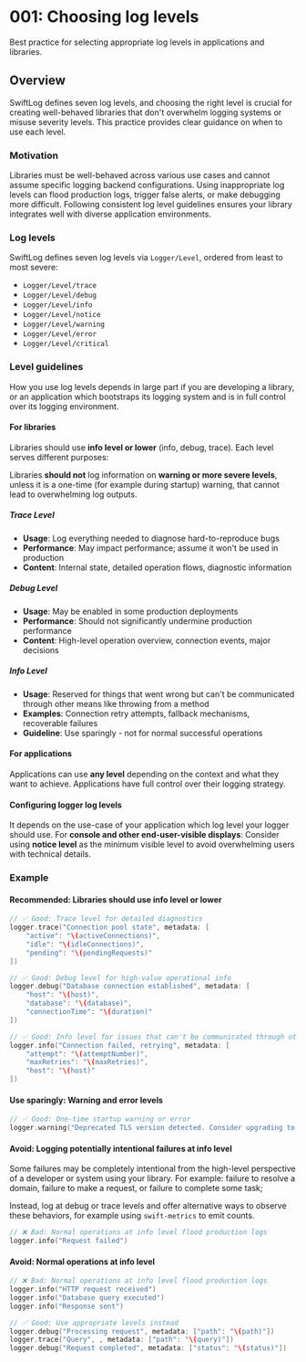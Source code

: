 # 001: Choosing log levels

Best practice for selecting appropriate log levels in applications and
libraries.

## Overview

SwiftLog defines seven log levels, and choosing the right level is crucial for
creating well-behaved libraries that don't overwhelm logging systems or misuse
severity levels. This practice provides clear guidance on when to use each
level.

### Motivation 

Libraries must be well-behaved across various use cases and cannot assume
specific logging backend configurations. Using inappropriate log levels can
flood production logs, trigger false alerts, or make debugging more difficult.
Following consistent log level guidelines ensures your library integrates well
with diverse application environments.

### Log levels

SwiftLog defines seven log levels via ``Logger/Level``, ordered from least to
most severe:

- ``Logger/Level/trace``
- ``Logger/Level/debug``
- ``Logger/Level/info``
- ``Logger/Level/notice``
- ``Logger/Level/warning``
- ``Logger/Level/error``
- ``Logger/Level/critical``

### Level guidelines

How you use log levels depends in large part if you are developing a library, or
an application which bootstraps its logging system and is in full control over
its logging environment.

#### For libraries

Libraries should use **info level or lower** (info, debug, trace). Each level
serves different purposes:

Libraries **should not** log information on **warning or more severe levels**,
unless it is a one-time (for example during startup) warning, that cannot lead
to overwhelming log outputs.

##### Trace Level
- **Usage**: Log everything needed to diagnose hard-to-reproduce bugs
- **Performance**: May impact performance; assume it won't be used in production
- **Content**: Internal state, detailed operation flows, diagnostic information

##### Debug Level  
- **Usage**: May be enabled in some production deployments
- **Performance**: Should not significantly undermine production performance
- **Content**: High-level operation overview, connection events, major decisions

##### Info Level
- **Usage**: Reserved for things that went wrong but can't be communicated
through other means like throwing from a method
- **Examples**: Connection retry attempts, fallback mechanisms, recoverable
  failures
- **Guideline**: Use sparingly - not for normal successful operations

#### For applications

Applications can use **any level** depending on the context and what they want
to achieve. Applications have full control over their logging strategy.

#### Configuring logger log levels

It depends on the use-case of your application which log level your logger
should use. For **console and other end-user-visible displays**: Consider using
**notice level** as the minimum visible level to avoid overwhelming users with
technical details.

### Example

#### Recommended: Libraries should use info level or lower

```swift
// ✅ Good: Trace level for detailed diagnostics
logger.trace("Connection pool state", metadata: [
    "active": "\(activeConnections)",
    "idle": "\(idleConnections)",
    "pending": "\(pendingRequests)"
])

// ✅ Good: Debug level for high-value operational info
logger.debug("Database connection established", metadata: [
    "host": "\(host)",
    "database": "\(database)",
    "connectionTime": "\(duration)"
])

// ✅ Good: Info level for issues that can't be communicated through other means
logger.info("Connection failed, retrying", metadata: [
    "attempt": "\(attemptNumber)",
    "maxRetries": "\(maxRetries)",
    "host": "\(host)"
])
```

#### Use sparingly: Warning and error levels

```swift
// ✅ Good: One-time startup warning or error
logger.warning("Deprecated TLS version detected. Consider upgrading to TLS 1.3")
```

#### Avoid: Logging potentially intentional failures at info level

Some failures may be completely intentional from the high-level perspective of a
developer or system using your library. For example: failure to resolve a
domain, failure to make a request, or failure to complete some task;

Instead, log at debug or trace levels and offer alternative ways to observe
these behaviors, for example using `swift-metrics` to emit counts.

```swift
// ❌ Bad: Normal operations at info level flood production logs
logger.info("Request failed")
```

#### Avoid: Normal operations at info level

```swift
// ❌ Bad: Normal operations at info level flood production logs
logger.info("HTTP request received")
logger.info("Database query executed") 
logger.info("Response sent")

// ✅ Good: Use appropriate levels instead
logger.debug("Processing request", metadata: ["path": "\(path)"])
logger.trace("Query", , metadata: ["path": "\(query)"])
logger.debug("Request completed", metadata: ["status": "\(status)"])
```
